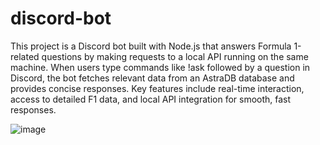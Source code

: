# discord-bot


This project is a Discord bot built with Node.js that answers Formula 1-related questions by making requests to a local API running on the same machine. When users type commands like !ask followed by a question in Discord, the bot fetches relevant data from an AstraDB database and provides concise responses. Key features include real-time interaction, access to detailed F1 data, and local API integration for smooth, fast responses.

![image](https://github.com/user-attachments/assets/24979e38-47e1-41a5-9dec-23977aeecab8)

